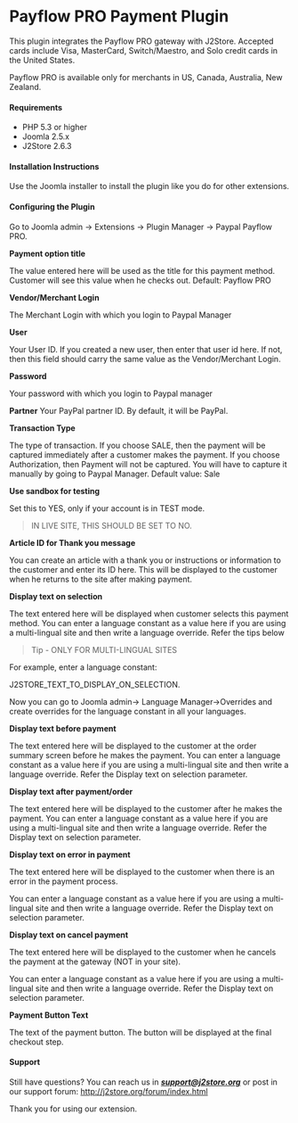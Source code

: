 # Payflow PRO Payment Plugin

This plugin integrates the Payflow PRO gateway with J2Store. Accepted cards include Visa, MasterCard, Switch/Maestro, and Solo credit cards in the United States.

Payflow PRO is available only for merchants in US, Canada, Australia, New Zealand.

#### Requirements
* PHP 5.3 or higher
* Joomla 2.5.x
* J2Store 2.6.3

#### Installation Instructions
Use the Joomla installer to install the plugin like you do for other extensions.

#### Configuring the Plugin
Go to Joomla admin → Extensions → Plugin Manager → Paypal Payflow PRO.

**Payment option title**

The value entered here will be used as the title for this payment method. Customer will see this value when he checks out. Default: Payflow PRO

**Vendor/Merchant Login**

The Merchant Login with which you login to Paypal Manager

**User**

Your User ID. If you created a new user, then enter that user id here. If not, then this field should carry the same value as the Vendor/Merchant Login.

**Password**

Your password with which you login to Paypal manager

**Partner**
Your PayPal partner ID. By default, it will be PayPal.

**Transaction Type**

The type of transaction. If you choose SALE, then the payment will be captured immediately after a customer makes the payment. If you choose Authorization, then Payment will not be captured. You will have to capture it manually by going to Paypal Manager. Default value: Sale

**Use sandbox for testing**

Set this to YES, only if your account is in TEST mode. 

>IN LIVE SITE, THIS SHOULD BE SET TO NO.

**Article ID for Thank you message**

You can create an article with a thank you or instructions or information to the customer and enter its ID here. This will be displayed to the customer when he returns to the site after making payment.

**Display text on selection**

The text entered here will be displayed when customer selects this payment method. You can enter a language constant as a value here if you are using a multi-lingual site and then write a language override. Refer the tips below

>Tip - ONLY FOR MULTI-LINGUAL SITES

For example, enter a language constant:

J2STORE_TEXT_TO_DISPLAY_ON_SELECTION.

Now you can go to Joomla admin-> Language Manager->Overrides and create overrides for the language constant in all your languages.

**Display text before payment**

The text entered here will be displayed to the customer at the order summary screen before he makes the payment. You can enter a language constant as a value here if you are using a multi-lingual site and then write a language override. Refer the Display text on selection parameter.

**Display text after payment/order**

The text entered here will be displayed to the customer after he makes the payment. You can enter a language constant as a value here if you are using a multi-lingual site and then write a language override. Refer the Display text on selection parameter.

**Display text on error in payment**

The text entered here will be displayed to the customer when there is an error in the payment process.

You can enter a language constant as a value here if you are using a multi-lingual site and then write a language override. Refer the Display text on selection parameter.

**Display text on cancel payment**

The text entered here will be displayed to the customer when he cancels the payment at the gateway (NOT in your site).

You can enter a language constant as a value here if you are using a multi-lingual site and then write a language override. Refer the Display text on selection parameter.

**Payment Button Text**

The text of the payment button. The button will be displayed at the final checkout step.

#### Support

Still have questions? You can reach us in ***support@j2store.org*** or post in our support
forum: http://j2store.org/forum/index.html

Thank you for using our extension.